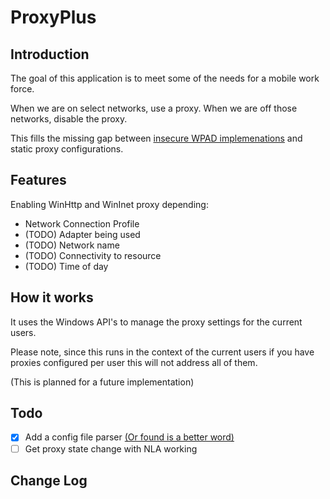 # ProxyPlus

## Introduction

The goal of this application is to meet some of the needs for a mobile work force.

When we are on select networks, use a proxy. When we are off those networks, disable the proxy.

This fills the missing gap between [insecure WPAD implemenations](https://www.nopsec.com/responder-beyond-wpad/) and static proxy configurations.

## Features

Enabling WinHttp and WinInet proxy depending:

- Network Connection Profile
- (TODO) Adapter being used
- (TODO) Network name
- (TODO) Connectivity to resource
- (TODO) Time of day


## How it works

It uses the Windows API's to manage the proxy settings for the current users.

Please note, since this runs in the context of the current users if you have proxies configured per user this will not address all of them.

(This is planned for a future implementation)

## Todo

- [X] Add a config file parser [(Or found is a better word)](https://github.com/rxi/ini)
- [ ] Get proxy state change with NLA working

## Change Log
